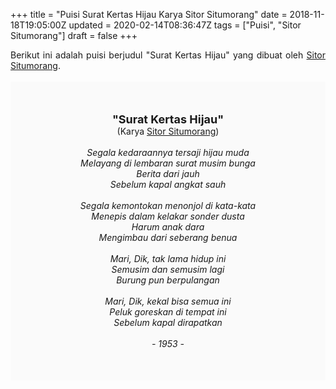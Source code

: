 +++
title = "Puisi Surat Kertas Hijau Karya Sitor Situmorang"
date = 2018-11-18T19:05:00Z
updated = 2020-02-14T08:36:47Z
tags = ["Puisi", "Sitor Situmorang"]
draft = false
+++

<div dir="ltr" style="text-align: left;" trbidi="on"><div style="text-align: justify;">Berikut ini adalah puisi berjudul "Surat Kertas Hijau" yang dibuat oleh <a href="https://ensiklopedia.kemdikbud.go.id/sastra/artikel/Sitor_Situmorang" target="_blank">Sitor Situmorang</a>. </div><br /><div style="background: #FAFAFA; font-size: 14px; height: auto; margin: 0 auto; padding: 50px; text-align: center; width: auto;"><span style="font-size: 18px;"><b>"Surat Kertas Hijau"</b></span><br />(Karya <a href="https://www.sekata.web.id/tags/sitor-situmorang" target="_blank">Sitor Situmorang</a>) <br /><br /><i>Segala kedaraannya tersaji hijau muda</i><br /><i>Melayang di lembaran surat musim bunga</i><br /><i>Berita dari jauh</i><br /><i>Sebelum kapal angkat sauh</i><br /><br /><i>Segala kemontokan menonjol di kata-kata</i><br /><i>Menepis dalam kelakar sonder dusta</i><br /><i>Harum anak dara</i><br /><i>Mengimbau dari seberang benua</i><br /><br /><i>Mari, Dik, tak lama hidup ini</i><br /><i>Semusim dan semusim lagi</i><br /><i>Burung pun berpulangan</i><br /><br /><i>Mari, Dik, kekal bisa semua ini</i><br /><i>Peluk goreskan di tempat ini</i><br /><i>Sebelum kapal dirapatkan</i><br /><br /><i>- 1953 -</i> </div></div>
